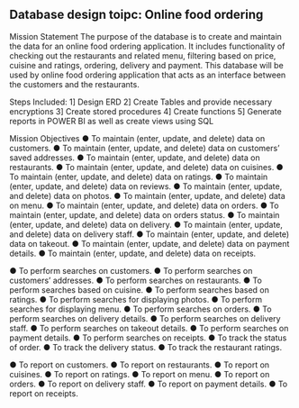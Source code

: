 
## Database design toipc: Online food ordering

Mission Statement 
The purpose of the database is to create and maintain the data for an online food ordering application.
It includes functionality of checking out the restaurants and related menu, filtering based on price, cuisine and ratings,
ordering, delivery and payment. 
This database will be used by online food ordering application that acts as an interface between the customers and the restaurants.

Steps Included:
1] Design ERD
2] Create Tables and provide necessary encryptions
3] Create stored procedures
4] Create functions
5] Generate reports in POWER BI as well as create views using SQL

Mission Objectives 
● To maintain (enter, update, and delete) data on customers. 
● To maintain (enter, update, and delete) data on customers’ saved addresses. 
● To maintain (enter, update, and delete) data on restaurants. 
● To maintain (enter, update, and delete) data on cuisines. 
● To maintain (enter, update, and delete) data on ratings.
● To maintain (enter, update, and delete) data on reviews.
● To maintain (enter, update, and delete) data on photos. 
● To maintain (enter, update, and delete) data on menu. 
● To maintain (enter, update, and delete) data on orders.
● To maintain (enter, update, and delete) data on orders status.
● To maintain (enter, update, and delete) data on delivery. 
● To maintain (enter, update, and delete) data on delivery staff. 
● To maintain (enter, update, and delete) data on takeout. 
● To maintain (enter, update, and delete) data on payment details.
● To maintain (enter, update, and delete) data on receipts.

● To perform searches on customers. 
● To perform searches on customers’ addresses. 
● To perform searches on restaurants. 
● To perform searches based on cuisine. 
● To perform searches based on ratings. 
● To perform searches for displaying photos. 
● To perform searches for displaying menu. 
● To perform searches on orders. 
● To perform searches on delivery details. 
● To perform searches on delivery staff. 
● To perform searches on takeout details. 
● To perform searches on payment details. 
● To perform searches on receipts.
● To track the status of order.
● To track the delivery status. 
● To track the restaurant ratings.

● To report on customers. 
● To report on restaurants.
● To report on cuisines. 
● To report on ratings. 
● To report on menu. 
● To report on orders. 
● To report on delivery staff. 
● To report on payment details. 
● To report on receipts. 
